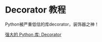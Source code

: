 # Decorator 教程

<show-structure depth="3"/>

Python被严重低估的库decorator，装饰器之神！

<seealso>
<category ref="ref_docs">
    <a href="https://mp.weixin.qq.com/s/T9jENIvI8HCgn5yYuVgsuQ">强大的 Python 库: Decorator</a>
</category>
<category ref="ref_github">
</category>
<category ref="ref_issues">
</category>
<category ref="ref_hf">
</category>
<category ref="ref_ms">
</category>
</seealso>

